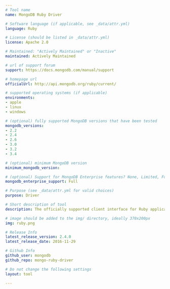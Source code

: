 ```yaml
---
# Tool name
name: MongoDB Ruby Driver

# Software language (if applicable, see _data/attr.yml)
language: Ruby

# License (should be listed in _data/attr.yml)
license: Apache 2.0

# Maintained: "Actively Maintained" or "Inactive"
maintained: Actively Maintained

# url of support forum
support: https://docs.mongodb.com/manual/support

# homepage url
officialUrl: http://api.mongodb.org/ruby/current/

# supported operating systems (if applicable)
environments:
- apple
- linux
- windows

# (optional) fully supported MongoDB versions that have been tested
mongodb_versions:
- 2.2
- 2.4
- 2.6
- 3.0
- 3.2
- 3.4

# (optional) minimum MongoDB version
minimum_mongodb_version:

# (optional) Support for MongoDB Enterprise features? None, Limited, Full
mongodb_enterprise_support: Full

# Purpose (see _data/attr.yml for valid choices)
purpose: Driver

# Short description of tool
description: The officially supported client interface for Ruby applications.

# image should be added to the img/ directory, ideally 370x200px
img: ruby.png

# Release Info
latest_release_version: 2.4.0
latest_release_date: 2016-11-29

# Github Info
github_user: mongodb
github_repo: mongo-ruby-driver

# Do not change the following settings
layout: tool

---
```


